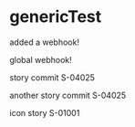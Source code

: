 # genericTest

added a webhook!

global webhook!

story commit S-04025

another story commit S-04025

icon story S-01001
